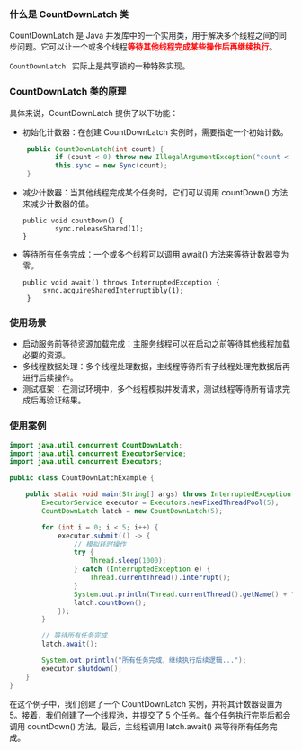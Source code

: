 ### 什么是 CountDownLatch 类

CountDownLatch 是 Java 并发库中的一个实用类，用于解决多个线程之间的同步问题。它可以让一个或多个线程<font color="red">**等待其他线程完成某些操作后再继续执行**</font>。

`CountDownLatch ` 实际上是共享锁的一种特殊实现。





### CountDownLatch 类的原理

具体来说，CountDownLatch 提供了以下功能：

- 初始化计数器：在创建 CountDownLatch 实例时，需要指定一个初始计数。

  ```java
   public CountDownLatch(int count) {
          if (count < 0) throw new IllegalArgumentException("count < 0");
          this.sync = new Sync(count);
   }
  ```

- 减少计数器：当其他线程完成某个任务时，它们可以调用 countDown() 方法来减少计数器的值。

  ```
  public void countDown() {
          sync.releaseShared(1);
  }
  ```

- 等待所有任务完成：一个或多个线程可以调用 await() 方法来等待计数器变为零。

  ```
  public void await() throws InterruptedException {
       sync.acquireSharedInterruptibly(1);
   }
  ```

  

###  使用场景

- 启动服务前等待资源加载完成：主服务线程可以在启动之前等待其他线程加载必要的资源。
- 多线程数据处理：多个线程处理数据，主线程等待所有子线程处理完数据后再进行后续操作。
- 测试框架：在测试环境中，多个线程模拟并发请求，测试线程等待所有请求完成后再验证结果。



### 使用案例

```java
import java.util.concurrent.CountDownLatch;
import java.util.concurrent.ExecutorService;
import java.util.concurrent.Executors;

public class CountDownLatchExample {

    public static void main(String[] args) throws InterruptedException {
        ExecutorService executor = Executors.newFixedThreadPool(5);
        CountDownLatch latch = new CountDownLatch(5);

        for (int i = 0; i < 5; i++) {
            executor.submit(() -> {
                // 模拟耗时操作
                try {
                    Thread.sleep(1000);
                } catch (InterruptedException e) {
                    Thread.currentThread().interrupt();
                }
                System.out.println(Thread.currentThread().getName() + " 完成");
                latch.countDown();
            });
        }

        // 等待所有任务完成
        latch.await();

        System.out.println("所有任务完成，继续执行后续逻辑...");
        executor.shutdown();
    }
}

```

在这个例子中，我们创建了一个 CountDownLatch 实例，并将其计数器设置为 5。接着，我们创建了一个线程池，并提交了 5 个任务。每个任务执行完毕后都会调用 countDown() 方法。最后，主线程调用 latch.await() 来等待所有任务完成。

